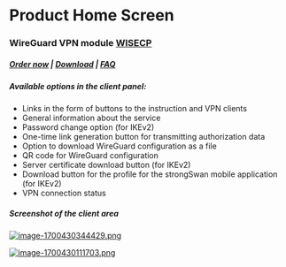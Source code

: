 # Product Home Screen

### WireGuard VPN module **[WISECP](https://puqcloud.com/link.php?id=78)** 

##### [Order now](https://puqcloud.com/index.php?rp=/store/wisecp-module-wireguard-vpn) | [Download](https://download.puqcloud.com/WISECP/Product/PUQ_WISECP-WireGuard-VPN/) | [FAQ](https://faq.puqcloud.com/)

##### Available options in the client panel:

- Links in the form of buttons to the instruction and VPN clients
- General information about the service
- Password change option (for IKEv2)
- One-time link generation button for transmitting authorization data
- Option to download WireGuard configuration as a file
- QR code for WireGuard configuration
- Server certificate download button (for IKEv2)
- Download button for the profile for the strongSwan mobile application (for IKEv2)
- VPN connection status

##### Screenshot of the client area

[![image-1700430344429.png](https://doc.puq.info/uploads/images/gallery/2023-11/scaled-1680-/image-1700430344429.png)](https://doc.puq.info/uploads/images/gallery/2023-11/image-1700430344429.png)

[![image-1700430111703.png](https://doc.puq.info/uploads/images/gallery/2023-11/scaled-1680-/image-1700430111703.png)](https://doc.puq.info/uploads/images/gallery/2023-11/image-1700430111703.png)

#####  
